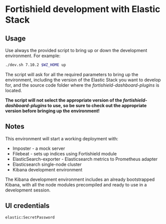 # Fortishield development with Elastic Stack

## Usage

Use always the provided script to bring up or down the development
environment. For example:

```bash
./dev.sh 7.10.2 $WZ_HOME up
```

The script will ask for all the required parameters to bring up the
environment, including the version of the Elastic Stack you want to
develop for, and the source code folder where the _fortishield-dashboard-plugins_ is
located.

**The script will not select the appropriate version of the
_fortishield-dashboard-plugins_ to use, so be sure to check out the appropriate version
before bringing up the environment!**

## Notes

This environment will start a working deployment with:

- Imposter - a mock server
- Filebeat - sets up indices using Fortishield module
- ElasticSearch-exporter - Elasticsearch metrics to Prometheus adapter
- Elasticsearch single-node cluster
- Kibana development environment

The Kibana development environment includes an already bootstrapped
Kibana, with all the node modules precompiled and ready to use in a
development session.

## UI credentials

```
elastic:SecretPassword
```

